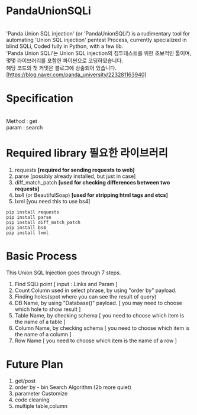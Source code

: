 # PandaUnionSQLi 
<br/>'Panda Union SQL injection' (or 'PandaUnionSQLi') is a rudimentary tool for automating 'Union SQL injection' pentest Process, currently specialized in blind SQLi, Coded fully in Python, with a few lib.
<br/>'Panda Union SQLi'는 Union SQL injection의 침투테스트를 위한 초보적인 툴이며, 몇몇 라이브러리를 포함한 파이썬으로 코딩하였습니다.
<br/>해당 코드의 첫 커밋은 블로그에 상술되어 있습니다. [https://blog.naver.com/panda_university/223281163940]

# Specification
<br/>Method : get
<br/>param : search
<br/>

# Required library 필요한 라이브러리
1. requests                **[required for sending requests to web]**
2. parse                   [possibly already installed, but just in case]
3. diff_match_patch        **[used for checking differences between two requests]**
4. bs4 (or BeautifulSoap)  **[used for stripping html tags and etcs]**
5. lxml                    [you need this to use bs4]

~~~
pip install requests
pip install parse
pip install diff_match_patch
pip install bs4
pip install lxml
~~~

# Basic Process
This Union SQL Injection goes through 7 steps.
1. Find SQLi point [ input : Links and Param ]
2. Count Column used in select phrase, by using "order by" payload.
3. Finding holes(spot where you can see the result of query) 
4. DB Name, by using "Database()" payload. [ you may need to choose which hole to show result ]
5. Table Name, by checking schema [ you need to choose which item is the name of a table ]
6. Column Name, by checking schema [ you need to choose which item is the name of a column ]
7. Row Name [ you need to choose which item is the name of a row ]

# Future Plan
1. get/post
2. order by - bin Search Algorithm (2b more quiet)
3. parameter Customize
4. code cleaning
5. multiple table,column







